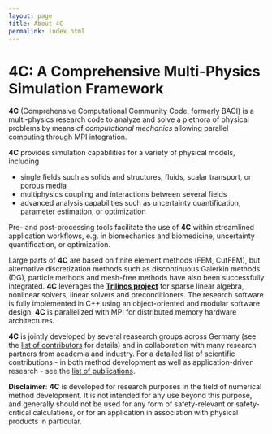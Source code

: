 ```yaml
---
layout: page
title: About 4C
permalink: index.html
---
```


# 4C: A Comprehensive Multi-Physics Simulation Framework

**4C** (Comprehensive Computational Community Code, formerly BACI) is a multi-physics research code to analyze and solve a plethora of physical problems by means of _computational mechanics_ allowing parallel computing through MPI integration.

**4C** provides simulation capabilities for a variety of physical models, including

- single fields such as solids and structures, fluids, scalar transport, or porous media
- multiphysics coupling and interactions between several fields
- advanced analysis capabilities such as uncertainty quantification, parameter estimation, or optimization

Pre- and post-processing tools facilitate the use of **4C** within streamlined application workflows, e.g. in biomechanics and biomedicine, uncertainty quantification, or optimization.

Large parts of **4C** are based on finite element methods (FEM, CutFEM),
but alternative discretization methods such as discontinuous Galerkin methods (DG),
particle methods and mesh-free methods have also been successfully integrated.
**4C** leverages the [**Trilinos project**](https://trilinos.github.io) for sparse linear algebra, nonlinear solvers, linear solvers and preconditioners.
The research software is fully implemented in C++
using an object-oriented and modular software design.
**4C** is parallelized with MPI for distributed memory hardware architectures.

**4C** is jointly developed by several reasearch groups across Germany (see the [list of contributors](contributors.html) for details)
and in collaboration with many research partners from academia and industry.
For a detailed list of scientific contributions - in both method development as well as application-driven research - see the [list of publications](publications.html).

**Disclaimer**: **4C** is developed for research purposes in the field of numerical method development. It is not intended for any use beyond this purpose, and generally should not be used for any form of safety-relevant or safety-critical calculations, or for an application in association with physical products in particular.
